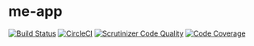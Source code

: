 # me-app

[![Build Status](https://travis-ci.org/klaswarna/me-app.svg?branch=master)](https://travis-ci.org/klaswarna/me-app)
[![CircleCI](https://circleci.com/gh/klaswarna/me-app.svg?style=svg)](https://circleci.com/gh/klaswarna/me-app)
[![Scrutinizer Code Quality](https://scrutinizer-ci.com/g/klaswarna/me-app/badges/quality-score.png?b=master)](https://scrutinizer-ci.com/g/klaswarna/me-app/?branch=master)
[![Code Coverage](https://scrutinizer-ci.com/g/klaswarna/me-app/badges/coverage.png?b=master)](https://scrutinizer-ci.com/g/klaswarna/me-app/?branch=master)
